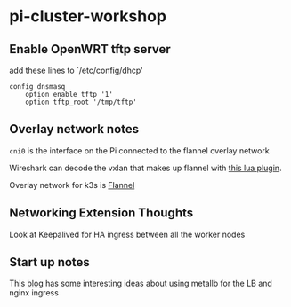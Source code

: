 # pi-cluster-workshop

## Enable OpenWRT tftp server

add these lines to `/etc/config/dhcp'

```text
config dnsmasq
	option enable_tftp '1'
	option tftp_root '/tmp/tftp'
```

## Overlay network notes

`cni0` is the interface on the Pi connected to the flannel overlay network

Wireshark can decode the vxlan that makes up flannel with [this lua plugin](https://github.com/C-h4ck-0/Flannel-VXLAN-Wireshark-parser). 

Overlay network for k3s is [Flannel](https://github.com/coreos/flannel)

## Networking Extension Thoughts

Look at Keepalived for HA ingress between all the worker nodes

## Start up notes

This [blog](https://kauri.io/build-your-very-own-self-hosting-platform-with-raspberry-pi-and-kubernetes/5e1c3fdc1add0d0001dff534/c) 
has some interesting ideas about using metallb for the LB and nginx ingress